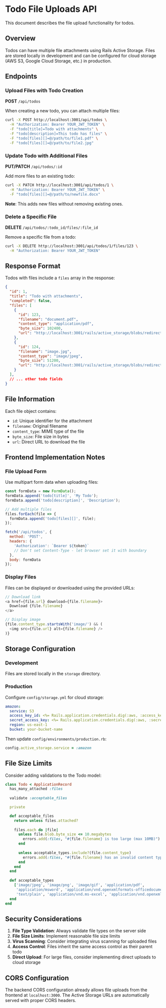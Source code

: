 # Todo File Uploads API

This document describes the file upload functionality for todos.

## Overview

Todos can have multiple file attachments using Rails Active Storage. Files are stored locally in development and can be configured for cloud storage (AWS S3, Google Cloud Storage, etc.) in production.

## Endpoints

### Upload Files with Todo Creation

**POST** `/api/todos`

When creating a new todo, you can attach multiple files:

```bash
curl -X POST http://localhost:3001/api/todos \
  -H "Authorization: Bearer YOUR_JWT_TOKEN" \
  -F "todo[title]=Todo with attachments" \
  -F "todo[description]=This todo has files" \
  -F "todo[files][]=@/path/to/file1.pdf" \
  -F "todo[files][]=@/path/to/file2.jpg"
```

### Update Todo with Additional Files

**PUT/PATCH** `/api/todos/:id`

Add more files to an existing todo:

```bash
curl -X PATCH http://localhost:3001/api/todos/1 \
  -H "Authorization: Bearer YOUR_JWT_TOKEN" \
  -F "todo[files][]=@/path/to/newfile.docx"
```

**Note**: This adds new files without removing existing ones.

### Delete a Specific File

**DELETE** `/api/todos/:todo_id/files/:file_id`

Remove a specific file from a todo:

```bash
curl -X DELETE http://localhost:3001/api/todos/1/files/123 \
  -H "Authorization: Bearer YOUR_JWT_TOKEN"
```

## Response Format

Todos with files include a `files` array in the response:

```json
{
  "id": 1,
  "title": "Todo with attachments",
  "completed": false,
  "files": [
    {
      "id": 123,
      "filename": "document.pdf",
      "content_type": "application/pdf",
      "byte_size": 102400,
      "url": "http://localhost:3001/rails/active_storage/blobs/redirect/..."
    },
    {
      "id": 124,
      "filename": "image.jpg",
      "content_type": "image/jpeg",
      "byte_size": 51200,
      "url": "http://localhost:3001/rails/active_storage/blobs/redirect/..."
    }
  ],
  // ... other todo fields
}
```

## File Information

Each file object contains:
- `id`: Unique identifier for the attachment
- `filename`: Original filename
- `content_type`: MIME type of the file
- `byte_size`: File size in bytes
- `url`: Direct URL to download the file

## Frontend Implementation Notes

### File Upload Form

Use multipart form data when uploading files:

```javascript
const formData = new FormData();
formData.append('todo[title]', 'My Todo');
formData.append('todo[description]', 'Description');

// Add multiple files
files.forEach(file => {
  formData.append('todo[files][]', file);
});

fetch('/api/todos', {
  method: 'POST',
  headers: {
    'Authorization': `Bearer ${token}`
    // Don't set Content-Type - let browser set it with boundary
  },
  body: formData
});
```

### Display Files

Files can be displayed or downloaded using the provided URLs:

```javascript
// Download link
<a href={file.url} download={file.filename}>
  Download {file.filename}
</a>

// Display image
{file.content_type.startsWith('image/') && (
  <img src={file.url} alt={file.filename} />
)}
```

## Storage Configuration

### Development
Files are stored locally in the `storage` directory.

### Production
Configure `config/storage.yml` for cloud storage:

```yaml
amazon:
  service: S3
  access_key_id: <%= Rails.application.credentials.dig(:aws, :access_key_id) %>
  secret_access_key: <%= Rails.application.credentials.dig(:aws, :secret_access_key) %>
  region: us-east-1
  bucket: your-bucket-name
```

Then update `config/environments/production.rb`:

```ruby
config.active_storage.service = :amazon
```

## File Size Limits

Consider adding validations to the Todo model:

```ruby
class Todo < ApplicationRecord
  has_many_attached :files
  
  validate :acceptable_files

  private

  def acceptable_files
    return unless files.attached?
    
    files.each do |file|
      unless file.blob.byte_size <= 10.megabytes
        errors.add(:files, "#{file.filename} is too large (max 10MB)")
      end
      
      unless acceptable_types.include?(file.content_type)
        errors.add(:files, "#{file.filename} has an invalid content type")
      end
    end
  end
  
  def acceptable_types
    ['image/jpeg', 'image/png', 'image/gif', 'application/pdf', 
     'application/msword', 'application/vnd.openxmlformats-officedocument.wordprocessingml.document',
     'text/plain', 'application/vnd.ms-excel', 'application/vnd.openxmlformats-officedocument.spreadsheetml.sheet']
  end
end
```

## Security Considerations

1. **File Type Validation**: Always validate file types on the server side
2. **File Size Limits**: Implement reasonable file size limits
3. **Virus Scanning**: Consider integrating virus scanning for uploaded files
4. **Access Control**: Files inherit the same access control as their parent todo
5. **Direct Upload**: For large files, consider implementing direct uploads to cloud storage

## CORS Configuration

The backend CORS configuration already allows file uploads from the frontend at `localhost:3000`. The Active Storage URLs are automatically served with proper CORS headers.
